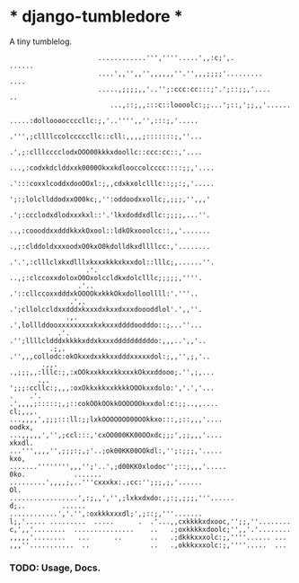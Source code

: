 # \* django-tumbledore \*
A tiny tumblelog.

                          ............''',''''.....',,:c;',.         ......
                          ....',,'',,'',,,,,,''.'',,,;;;;'.........     ....
                          .....,;;;;,,'..'';:ccc:cc:::;'.';::;;,'....     ..
                             ...,::;,,:::c::loooolc:;;...';::,';;,,'......
                            .....:dollooooccccllc:;,'..'''',,'',:::;,'.....
                            .''',;cllllccolcccccllc::cll:,,,,;:::::::;,''...
                            .',;:clllcccclodxOOO00kkkxdoollc::ccc:cc::,'....
                         ...,:codxkdclddxxk0000Okxxkdlooccolcccc::::;;,'....
                         .':::coxxlcoddxdooOOxl:;,,cdxkxolclllc::;;:;,'.....
                          ';:;lolcllddodxxO00kc;,'':oddoodxxollc;,;;;,'',,,'
                          .';:ccclodxdlodxxxkxl::'.'lkxdoddxdllc:;;;;,...''.
                          ..,:coooddxxdddkkxkOxool::ldkOkxooolcc::,,'.......
                          .,;:clddoldxxxoodxO0kxO0kdolldkxdllllcc:,'........
                         .'.',:clllclxkxdlllxkxxxkkkxkxxdol::lllc;,......''.
                       .'.  ..,;:clccoxxdoloxO0Oxolccldkxdolclllc;;;;;,''''.
                     .'..    .'::cllccoxxdddxkOOOOkxkkkOkxdolloollll:'.'''..
                   .',.     .';cllolccldxxdddxkxxxdxkxxdxxxdoooddlol'.',,''.
                  .,.       .',lolllddooxxxxxxxxxkxkxxxddddoodddo::;...''...
                .'.        .'';llllcldddxkkkkxddxkxxxddddddddddo:,,,..',,'..
              .;,.        .'',,,collodc:okOkxxdxxkkxxdddxxxxxdol:;,,'',;,'..
            .,,.         .,;;;,,:lllc:;,:xOOkxxkkxxkkxxxkOkxxddooo;.'',;,...
           .,.           ';;;:ccllc:;,,,:oxOkkxkkxxkkkkOOOkxxdolo:','.','...
    .    .'.            .',,,,;:::::;,;::cokOOkOOkkOOOOOOkxxdol:c:;;..,,....
    cl;,,,.            ...,,,,',;;;:::ll:;;lxkOOOOOOO0OOOkkxo:::,;::,,,'....
    oodkx,             ...,,,,,','',;ccl:::,'cxOO000KK00OOxdc;;;',;;,,,'....
    xkxdl.             ...''',,,,'',;;;:;,;'..;ok00KK00OOkdl:,'';:;;;,'.....
    kxo,              .......'''''''',,,'';'..',;d00KK0xlodoc'';::;,,,'.....
    0ko.            ....... .........',,,,;,..'''cxxxkx:.;cc:'';;;,;,'......
    Ol.            .................',:;,,','',;lxkxdxdo:,;:;,;;;,'''......
    d;..         ......    ............','.'',:oxkkkxxxdl;',;::;,'''.......
    l;,'..... .........  .....      .  .'...,,cxkkkkxdxooc,'';;,''........
    c,',,'........  ...............    ..   .;oxkkkkxdoolc;'',,'.'........
    ,,,,,'........   ...      ..       ..   .;dkkkxxxolc:;,''''...... ...
    ,,,''...........  ..               ..   .,okkkxxxolc:;,''''.....  ...

### TODO: Usage, Docs.
